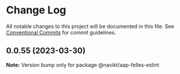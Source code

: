 # Change Log

All notable changes to this project will be documented in this file.
See [Conventional Commits](https://conventionalcommits.org) for commit guidelines.

## 0.0.55 (2023-03-30)

**Note:** Version bump only for package @navikt/aap-felles-eslint
